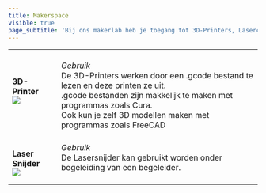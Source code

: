 ```yaml
---
title: Makerspace
visible: true
page_subtitle: 'Bij ons makerlab heb je toegang tot 3D-Printers, Lasercutters en enkele andere dingen om te bouwen wat je wilt.<br> Vraag hierbij wel een begeleider om hulp die bekend is met de desbetreffende apparaten.'
---
```


<table style="border: medium none; width: 100%; height: 340;"> 
  <tbody> 
    <tr> 
      <td style="border: medium none;"><span style="font-weight: bold;"><b>3D-Printer</b><br></span><img src="https://djo.roelof.io/user/pages/02.themas/04.makerspace/eb158da3d0949516857a92b5d9a905ae2dcd8c6b-3d.png"><br>
         </td> 
        <td style="border: medium none;"><span><br><i>Gebruik</i><br>
De 3D-Printers werken door een .gcode bestand te lezen en deze printen ze uit.<br>
.gcode bestanden zijn makkelijk te maken met programmas zoals Cura.<br>
Ook kun je zelf 3D modellen maken met programmas zoals FreeCAD</span><br>
</td> 
    </tr> 
    <tr> 
        <td style="border: medium none;"><span style="font-weight: bold;"><br><b>Laser Snijder</b><br><img src="https://djo.roelof.io/user/pages/02.themas/04.makerspace/Lasercutter-300x225.png"> </td> 
        <td style="border: medium none;"><span><br><i>Gebruik</i><br>
De Lasersnijder kan gebruikt worden onder begeleiding van een begeleider.<br>
</span><br />
         </td> 
    </tr> 